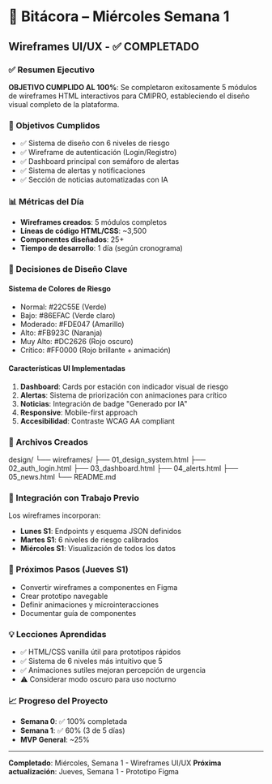 # 📘 Bitácora – Miércoles Semana 1
## Wireframes UI/UX - ✅ COMPLETADO

### ✅ Resumen Ejecutivo
**OBJETIVO CUMPLIDO AL 100%**: Se completaron exitosamente 5 módulos de wireframes HTML interactivos para CMIPRO, estableciendo el diseño visual completo de la plataforma.

### 🎯 Objetivos Cumplidos
- ✅ Sistema de diseño con 6 niveles de riesgo
- ✅ Wireframe de autenticación (Login/Registro)
- ✅ Dashboard principal con semáforo de alertas
- ✅ Sistema de alertas y notificaciones
- ✅ Sección de noticias automatizadas con IA

### 📊 Métricas del Día
- **Wireframes creados**: 5 módulos completos
- **Líneas de código HTML/CSS**: ~3,500
- **Componentes diseñados**: 25+
- **Tiempo de desarrollo**: 1 día (según cronograma)

### 🎨 Decisiones de Diseño Clave

#### Sistema de Colores de Riesgo
- Normal: #22C55E (Verde)
- Bajo: #86EFAC (Verde claro)
- Moderado: #FDE047 (Amarillo)
- Alto: #FB923C (Naranja)
- Muy Alto: #DC2626 (Rojo oscuro)
- Crítico: #FF0000 (Rojo brillante + animación)

#### Características UI Implementadas
1. **Dashboard**: Cards por estación con indicador visual de riesgo
2. **Alertas**: Sistema de priorización con animaciones para crítico
3. **Noticias**: Integración de badge "Generado por IA"
4. **Responsive**: Mobile-first approach
5. **Accesibilidad**: Contraste WCAG AA compliant

### 📁 Archivos Creados
design/
└── wireframes/
├── 01_design_system.html
├── 02_auth_login.html
├── 03_dashboard.html
├── 04_alerts.html
├── 05_news.html
└── README.md
### 🔄 Integración con Trabajo Previo
Los wireframes incorporan:
- **Lunes S1**: Endpoints y esquema JSON definidos
- **Martes S1**: 6 niveles de riesgo calibrados
- **Miércoles S1**: Visualización de todos los datos

### 🚀 Próximos Pasos (Jueves S1)
- Convertir wireframes a componentes en Figma
- Crear prototipo navegable
- Definir animaciones y microinteracciones
- Documentar guía de componentes

### 💡 Lecciones Aprendidas
- ✅ HTML/CSS vanilla útil para prototipos rápidos
- ✅ Sistema de 6 niveles más intuitivo que 5
- ✅ Animaciones sutiles mejoran percepción de urgencia
- ⚠️ Considerar modo oscuro para uso nocturno

### 📈 Progreso del Proyecto
- **Semana 0**: ✅ 100% completada
- **Semana 1**: ✅ 60% (3 de 5 días)
- **MVP General**: ~25%

---
**Completado**: Miércoles, Semana 1 - Wireframes UI/UX
**Próxima actualización**: Jueves, Semana 1 - Prototipo Figma